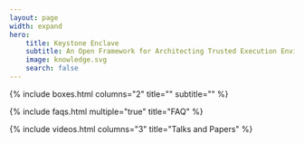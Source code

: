 ```yaml
---
layout: page
width: expand
hero:
    title: Keystone Enclave
    subtitle: An Open Framework for Architecting Trusted Execution Environments
    image: knowledge.svg
    search: false
---
```


{% include boxes.html columns="2" title="" subtitle="" %}

<!--{% include featured.html tag="featured" title="Popular Articles" subtitle="Selected featured articles to get you started fast in Jekyll" %}

{% include videos.html columns="2" title="Video Tutorials" subtitle="Watch screencasts to get you started fast with Jekyll" %}
-->
{% include faqs.html multiple="true" title="FAQ" %}

{% include videos.html columns="3" title="Talks and Papers" %}

